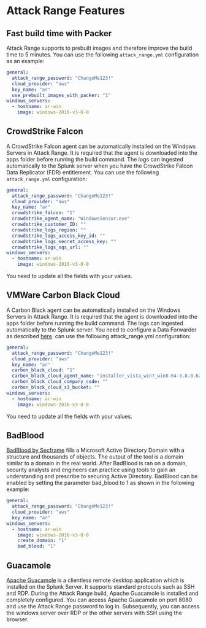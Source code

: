 # Attack Range Features

## Fast build time with Packer
Attack Range supports to prebuilt images and therefore improve the build time to 5 minutes. You can use the following `attack_range.yml` configuration as an example:
````yml
general:
  attack_range_password: "ChangeMe123!"
  cloud_provider: "aws"
  key_name: "ar"
  use_prebuilt_images_with_packer: "1"
windows_servers:
  - hostname: ar-win 
    image: windows-2016-v3-0-0
````

## CrowdStrike Falcon
A CrowdStrike Falcon agent can be automatically installed on the Windows Servers in Attack Range. It is required that the agent is downloaded into the apps folder before running the build command. The logs can ingested automatically to the Splunk server when you have the CrowdStrike Falcon Data Replicator (FDR) entitlement. You can use the following `attack_range.yml` configuration:
````yml
general:
  attack_range_password: "ChangeMe123!"
  cloud_provider: "aws"
  key_name: "ar"
  crowdstrike_falcon: "1"
  crowdstrike_agent_name: "WindowsSensor.exe"
  crowdstrike_customer_ID: ""
  crowdstrike_logs_region: ""
  crowdstrike_logs_access_key_id: ""
  crowdstrike_logs_secret_access_key: ""
  crowdstrike_logs_sqs_url: ""
windows_servers:
  - hostname: ar-win 
    image: windows-2016-v3-0-0
````
You need to update all the fields with your values.


## VMWare Carbon Black Cloud
A Carbon Black agent can be automatically installed on the Windows Servers in Attack Range. It is required that the agent is downloaded into the apps folder before running the build command. The logs can ingested automatically to the Splunk server. You need to configure a Data Forwarder as described [here](https://docs.vmware.com/en/VMware-Carbon-Black-Cloud/services/carbon-black-cloud-user-guide/GUID-E8D33F72-BABB-4157-A908-D8BBDB5AF349.html).
can use the following attack_range.yml configuration:
````yml
general:
  attack_range_password: "ChangeMe123!"
  cloud_provider: "aws"
  key_name: "ar"
  carbon_black_cloud: "1"
  carbon_black_cloud_agent_name: "installer_vista_win7_win8-64-3.8.0.627.msi"
  carbon_black_cloud_company_code: ""
  carbon_black_cloud_s3_bucket: ""
windows_servers:
  - hostname: ar-win 
    image: windows-2016-v3-0-0
````
You need to update all the fields with your values.


## BadBlood
[BadBlood by Secframe](https://github.com/davidprowe/BadBlood) fills a Microsoft Active Directory Domain with a structure and thousands of objects. The output of the tool is a domain similar to a domain in the real world. After BadBlood is ran on a domain, security analysts and engineers can practice using tools to gain an understanding and prescribe to securing Active Directory. BadBlood can be enabled by setting the parameter bad_blood to 1 as shown in the following example:
````yml
general:
  attack_range_password: "ChangeMe123!"
  cloud_provider: "aws"
  key_name: "ar"
windows_servers:
  - hostname: ar-win 
    image: windows-2016-v3-0-0
    create_domain: "1"
    bad_blood: "1"
````


## Guacamole
[Apache Guacamole](https://guacamole.apache.org/) is a clientless remote desktop application which is installed on the Splunk Server. It supports standard protocols such as SSH and RDP. During the Attack Range build, Apache Guacamole is installed and completely configured. You can access Apache Guacamole on port 8080 and use the Attack Range password to log in. Subsequently, you can access the windows server over RDP or the other servers with SSH using the browser.
